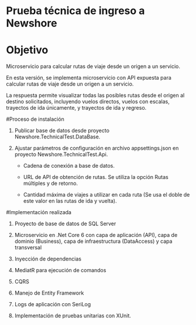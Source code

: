 # Prueba técnica de ingreso a Newshore

# Objetivo

Microservicio para calcular rutas de viaje desde un origen a un servicio.

En esta versión, se implementa microservicio con API expuesta para calcular rutas de viaje desde un origen a un servicio.

La respuesta permite visualizar todas las posibles rutas desde el origen al destino solicitados, incluyendo vuelos directos, vuelos con escalas, trayectos de ida únicamente, y trayectos de ida y regreso.

#Proceso de instalación

1. Publicar base de datos desde proyecto Newshore.TechnicalTest.DataBase.

2. Ajustar parámetros de configuración en archivo appsettings.json en proyecto Newshore.TechnicalTest.Api.
	
	* Cadena de conexión a base de datos.
	
	* URL de API de obtención de rutas. Se utiliza la opción Rutas múltiples y de retorno.
	
	* Cantidad máxima de viajes a utilizar en cada ruta (Se usa el doble de este valor en las rutas de ida y vuelta).

#Implementación realizada
1. Proyecto de base de datos de SQL Server

2. Microservicio en .Net Core 6 con capa de aplicación (API), capa de dominio (Business), capa de infraestructura (DataAccess) y capa transversal

3. Inyección de dependencias

4. MediatR para ejecución de comandos

5. CQRS

6. Manejo de Entity Framework

7. Logs de aplicación con SeriLog

8. Implementación de pruebas unitarias con XUnit.
	
